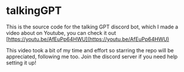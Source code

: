 # talkingGPT
This is the source code for the talking GPT discord bot, which I made a video about on Youtube, you can check it out [https://youtu.be/AfEuPp64HWU](https://youtu.be/AfEuPp64HWU)

This video took a bit of my time and effort so starring the repo will be appreciated, following me too. Join the discord server if you need help setting it up!
